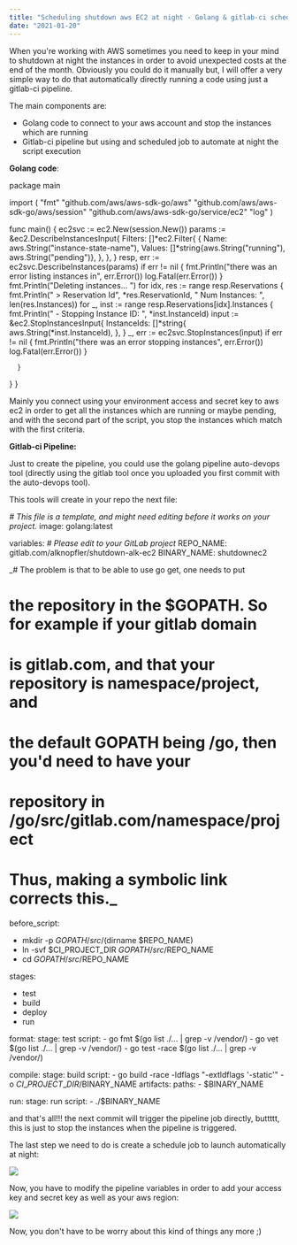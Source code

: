 ```yaml
---
title: "Scheduling shutdown aws EC2 at night - Golang & gitlab-ci schedule job"
date: "2021-01-20"
---
```


When you're working with AWS sometimes you need to keep in your mind to shutdown at night the instances in order to avoid unexpected costs at the end of the month. Obviously you could do it manually but, I will offer a very simple way to do that automatically directly running a code using just a gitlab-ci pipeline.

The main components are:

- Golang code to connect to your aws account and stop the instances which are running
- Gitlab-ci pipeline but using and scheduled job to automate at night the script execution

**Golang code**:

package main

import (
   "fmt"
   "github.com/aws/aws-sdk-go/aws"
   "github.com/aws/aws-sdk-go/aws/session"
   "github.com/aws/aws-sdk-go/service/ec2"
   "log"
)

func main() {
   ec2svc := ec2.New(session.New())
   params := &ec2.DescribeInstancesInput{
      Filters: \[\]\*ec2.Filter{
         {
            Name:   aws.String("instance-state-name"),
            Values: \[\]\*string{aws.String("running"), aws.String("pending")},
         },
      },
   }
   resp, err := ec2svc.DescribeInstances(params)
   if err != nil {
      fmt.Println("there was an error listing instances in", err.Error())
      log.Fatal(err.Error())
   }
   fmt.Println("Deleting instances... ")
   for idx, res := range resp.Reservations {
      fmt.Println("  > Reservation Id", \*res.ReservationId, " Num Instances: ", len(res.Instances))
      for \_, inst := range resp.Reservations\[idx\].Instances {
         fmt.Println("    - Stopping Instance ID: ", \*inst.InstanceId)
         input := &ec2.StopInstancesInput{
            InstanceIds: \[\]\*string{
               aws.String(\*inst.InstanceId),
            },
         }
         \_, err := ec2svc.StopInstances(input)
         if err != nil {
            fmt.Println("there was an error stopping instances", err.Error())
            log.Fatal(err.Error())
         }

      }
   }
}

Mainly you connect using your environment access and secret key to aws ec2 in order to get all the instances which are running or maybe pending, and with the second part of the script, you stop the instances which match with the first criteria.

**Gitlab-ci Pipeline:**

Just to create the pipeline, you could use the golang pipeline auto-devops tool (directly using the gitlab tool once you uploaded you first commit with the auto-devops tool).

This tools will create in your repo the next file:

_\# This file is a template, and might need editing before it works on your project._
image: golang:latest

variables:
  _\# Please edit to your GitLab project_
  REPO\_NAME: gitlab.com/alknopfler/shutdown-alk-ec2
  BINARY\_NAME: shutdownec2

_\# The problem is that to be able to use go get, one needs to put
# the repository in the $GOPATH. So for example if your gitlab domain
# is gitlab.com, and that your repository is namespace/project, and
# the default GOPATH being /go, then you'd need to have your
# repository in /go/src/gitlab.com/namespace/project
# Thus, making a symbolic link corrects this._
before\_script:
  - mkdir -p $GOPATH/src/$(dirname $REPO\_NAME)
  - ln -svf $CI\_PROJECT\_DIR $GOPATH/src/$REPO\_NAME
  - cd $GOPATH/src/$REPO\_NAME

stages:
  - test
  - build
  - deploy
  - run

format:
  stage: test
  script:
    - go fmt $(go list ./... | grep -v /vendor/)
    - go vet $(go list ./... | grep -v /vendor/)
    - go test -race $(go list ./... | grep -v /vendor/)

compile:
  stage: build
  script:
    - go build -race -ldflags "-extldflags '-static'" -o $CI\_PROJECT\_DIR/$BINARY\_NAME
  artifacts:
    paths:
      - $BINARY\_NAME

run:
  stage: run
  script:
    - ./$BINARY\_NAME
  

and that's all!!! the next commit will trigger the pipeline job directly, buttttt, this is just to stop the instances when the pipeline is triggered.

The last step we need to do is create a schedule job to launch automatically at night:

[![](https://alknopfler.files.wordpress.com/2021/01/image.png?w=1024)](https://alknopfler.files.wordpress.com/2021/01/image.png)

Now, you have to modify the pipeline variables in order to add your access key and secret key as well as your aws region:

[![](https://alknopfler.files.wordpress.com/2021/01/image-1.png?w=1024)](https://alknopfler.files.wordpress.com/2021/01/image-1.png)

Now, you don't have to be worry about this kind of things any more ;)
